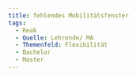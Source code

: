 ```yaml
---
title: fehlendes Mobilitätsfenster
tags:
  - Reak
  - Quelle: Lehrende/ MA
  - Themenfeld: Flexibilität
  - Bachelor
  - Master
---
```

